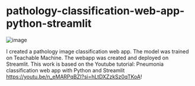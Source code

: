 # pathology-classification-web-app-python-streamlit

![image](https://github.com/hoanbklucky/pathology-classification-web-app-python-streamlit-main/assets/20608059/daba9a57-c186-467e-b107-d8d4860f3d4d)

I created a pathology image classification web app. The model was trained on Teachable Machine. The webapp was created and deployed on Streamlit. This work is based on the Youtube tutorial: Pneumonia classification web app with Python and Streamlit https://youtu.be/n_eMARPqBZI?si=hLtDXZzkSz0qTKoA!
